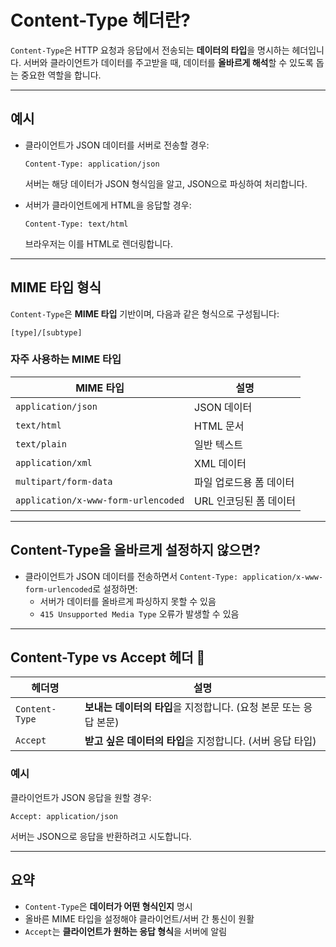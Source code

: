 # Content-Type 헤더란?

`Content-Type`은 HTTP 요청과 응답에서 전송되는 **데이터의 타입**을 명시하는 헤더입니다. 서버와 클라이언트가 데이터를 주고받을 때, 데이터를 **올바르게 해석**할 수 있도록 돕는 중요한 역할을 합니다.

---

## 예시

- 클라이언트가 JSON 데이터를 서버로 전송할 경우:

  ```http
  Content-Type: application/json
  ```

  서버는 해당 데이터가 JSON 형식임을 알고, JSON으로 파싱하여 처리합니다.

- 서버가 클라이언트에게 HTML을 응답할 경우:

  ```http
  Content-Type: text/html
  ```

  브라우저는 이를 HTML로 렌더링합니다.

---

## MIME 타입 형식

`Content-Type`은 **MIME 타입** 기반이며, 다음과 같은 형식으로 구성됩니다:

```
[type]/[subtype]
```

### 자주 사용하는 MIME 타입

| MIME 타입               | 설명                            |
|-------------------------|---------------------------------|
| `application/json`      | JSON 데이터                     |
| `text/html`             | HTML 문서                       |
| `text/plain`            | 일반 텍스트                     |
| `application/xml`       | XML 데이터                      |
| `multipart/form-data`   | 파일 업로드용 폼 데이터         |
| `application/x-www-form-urlencoded` | URL 인코딩된 폼 데이터 |

---

## Content-Type을 올바르게 설정하지 않으면?

- 클라이언트가 JSON 데이터를 전송하면서 `Content-Type: application/x-www-form-urlencoded`로 설정하면:
  - 서버가 데이터를 올바르게 파싱하지 못할 수 있음
  - `415 Unsupported Media Type` 오류가 발생할 수 있음

---

## Content-Type vs Accept 헤더 🤔

| 헤더명        | 설명 |
|---------------|------|
| `Content-Type` | **보내는 데이터의 타입**을 지정합니다. (요청 본문 또는 응답 본문) |
| `Accept`       | **받고 싶은 데이터의 타입**을 지정합니다. (서버 응답 타입) |

### 예시

클라이언트가 JSON 응답을 원할 경우:

```http
Accept: application/json
```

서버는 JSON으로 응답을 반환하려고 시도합니다.

---

## 요약

- `Content-Type`은 **데이터가 어떤 형식인지** 명시
- 올바른 MIME 타입을 설정해야 클라이언트/서버 간 통신이 원활
- `Accept`는 **클라이언트가 원하는 응답 형식**을 서버에 알림
